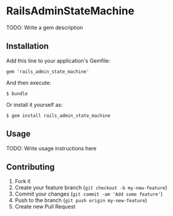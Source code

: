 # RailsAdminStateMachine

TODO: Write a gem description

## Installation

Add this line to your application's Gemfile:

    gem 'rails_admin_state_machine'

And then execute:

    $ bundle

Or install it yourself as:

    $ gem install rails_admin_state_machine

## Usage

TODO: Write usage instructions here

## Contributing

1. Fork it
2. Create your feature branch (`git checkout -b my-new-feature`)
3. Commit your changes (`git commit -am 'Add some feature'`)
4. Push to the branch (`git push origin my-new-feature`)
5. Create new Pull Request
